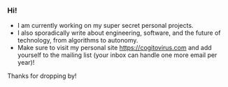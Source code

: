 ### Hi!
- I am currently working on my super secret personal projects.
- I also sporadically write about engineering, software, and the future of technology, from algorithms to autonomy.
- Make sure to visit my personal site https://cogitovirus.com and add yourself to the mailing list (your inbox can handle one more email per year)!

Thanks for dropping by!



<!--
**cogitovirus/cogitovirus** is a ✨ _special_ ✨ repository because its `README.md` (this file) appears on your GitHub profile.

Here are some ideas to get you started:

- 🔭 I’m currently working on ...
- 🌱 I’m currently learning ...
- 👯 I’m looking to collaborate on ...
- 🤔 I’m looking for help with ...
- 💬 Ask me about ...
- 📫 How to reach me: ...
- 😄 Pronouns: ...
- ⚡ Fun fact: ...
-->
